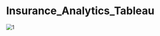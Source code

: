 # Insurance_Analytics_Tableau
![1](https://github.com/rasikagongale/Insurance_Analytics_Tableau/assets/138296062/869ecece-6fc0-43d0-b914-63443df87502)

